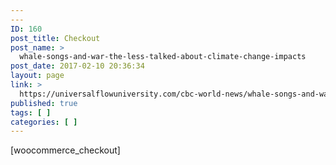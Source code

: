 ```yaml
---
---
ID: 160
post_title: Checkout
post_name: >
  whale-songs-and-war-the-less-talked-about-climate-change-impacts
post_date: 2017-02-10 20:36:34
layout: page
link: >
  https://universalflowuniversity.com/cbc-world-news/whale-songs-and-war-the-less-talked-about-climate-change-impacts/
published: true
tags: [ ]
categories: [ ]
---
```

[woocommerce_checkout]